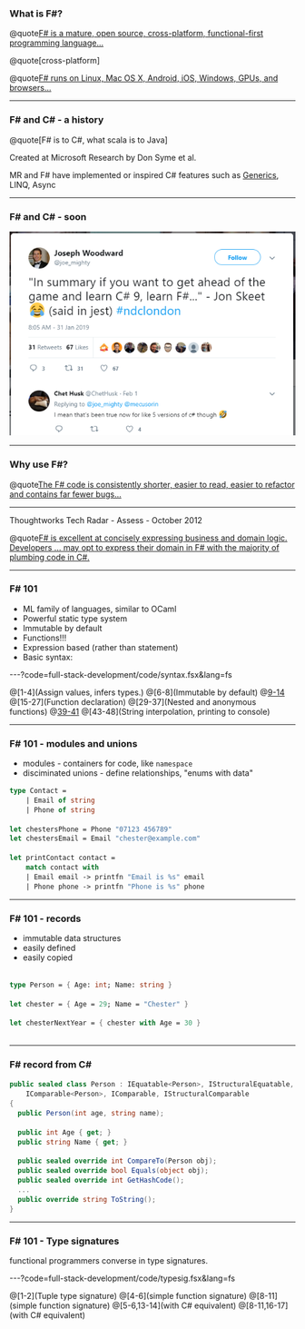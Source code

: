 ### What is F#?

@quote[F# is a mature, open source, cross-platform, functional-first programming language...](fsharp.org)

@quote[cross-platform]

@quote[F# runs on Linux, Mac OS X, Android, iOS, Windows, GPUs, and browsers...](fsharp.org)

---

### F# and C# - a history

@quote[F# is to C#, what scala is to Java]

Created at Microsoft Research by Don Syme et al.

MR and F# have implemented or inspired C# features such as [Generics](https://blogs.msdn.microsoft.com/dsyme/2011/03/15/netc-generics-history-some-photos-from-feb-1999/), LINQ, Async

---

### F# and C# - soon #

![csharp9](full-stack-development/assets/img/csharp9.PNG)

---

### Why use F#? #

@quote[The F# code is consistently shorter, easier to read, easier to refactor and contains far fewer bugs...](fsharp.org/testimonials/)

---

Thoughtworks Tech Radar - Assess - October 2012 

@quote[F# is excellent at concisely expressing business and domain logic. Developers ... may opt to express their domain in F# with the majority of plumbing code in C#.](thoughtworks.com/radar/languages-and-frameworks/f)

---

### F# 101

- ML family of languages, similar to OCaml
- Powerful static type system
- Immutable by default
- Functions!!!
- Expression based (rather than statement)
- Basic syntax:

---?code=full-stack-development/code/syntax.fsx&lang=fs

@[1-4](Assign values, infers types.)
@[6-8](Immutable by default)
@[9-14](Collections)
@[15-27](Function declaration)
@[29-37](Nested and anonymous functions)
@[39-41](Tuples)
@[43-48](String interpolation, printing to console)

---

### F# 101 - modules and unions

- modules - containers for code, like `namespace`
- disciminated unions - define relationships, "enums with data"

```fsharp
type Contact =
    | Email of string
    | Phone of string                      

let chestersPhone = Phone "07123 456789"                             
let chestersEmail = Email "chester@example.com"

let printContact contact =
    match contact with
    | Email email -> printfn "Email is %s" email
    | Phone phone -> printfn "Phone is %s" phone
```

---

### F# 101 - records

- immutable data structures
- easily defined
- easily copied

```fsharp

type Person = { Age: int; Name: string }

let chester = { Age = 29; Name = "Chester" }

let chesterNextYear = { chester with Age = 30 }
                                                                              //
```

---

### F# record from C# #

```csharp
public sealed class Person : IEquatable<Person>, IStructuralEquatable,
    IComparable<Person>, IComparable, IStructuralComparable
{
  public Person(int age, string name);

  public int Age { get; }
  public string Name { get; }
  
  public sealed override int CompareTo(Person obj);
  public sealed override bool Equals(object obj);
  public sealed override int GetHashCode();
  ...
  public override string ToString();
}
```

---

### F# 101 - Type signatures

functional programmers converse in type signatures.

---?code=full-stack-development/code/typesig.fsx&lang=fs

@[1-2](Tuple type signature)
@[4-6](simple function signature)
@[8-11](simple function signature)
@[5-6,13-14](with C# equivalent)
@[8-11,16-17](with C# equivalent)
